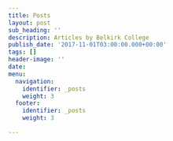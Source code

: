```yaml
---
title: Posts
layout: post
sub_heading: ''
description: Articles by Belkirk College
publish_date: '2017-11-01T03:00:00.000+00:00'
tags: []
header-image: ''
date: 
menu:
  navigation:
    identifier: _posts
    weight: 3
  footer:
    identifier: _posts
    weight: 3

---
```

